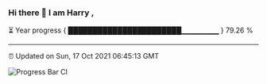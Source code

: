 ### Hi there 👋 I am Harry , 

⏳ Year progress { ███████████████████████▁▁▁▁▁▁▁ } 79.26 %

---

⏰ Updated on Sun, 17 Oct 2021 06:45:13 GMT

![Progress Bar CI](https://github.com/duykhang68/duykhang68/workflows/Progress%20Bar%20CI/badge.svg)
